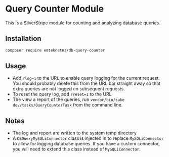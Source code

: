 # Query Counter Module

This is a SilverStripe module for counting and analyzing database queries.

## Installation

```bash
composer require emteknetnz/db-query-counter
```

## Usage

- Add `?log=1` to the URL to enable query logging for the current request. You should probably delete this from the URL bar straight away so that extra queries are not logged on subsequent requests.
- To reset the query log, add `?reset=1` to the URL
- The view a report of the queries, run `vendor/bin/sake dev/tasks/QueryCounterTask` from the command line.

## Notes

- The log and report are written to the system temp directory
- A `DBQueryMySQLiConnector` class is injected in to replace `MySQLiConnector` to allow for logging database queries. If you have a custom connector, you will need to extend this class instead of `MySQLiConnector`.
